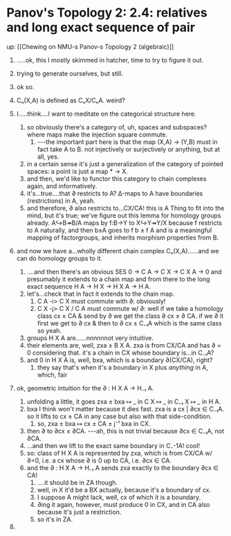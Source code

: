 # Panov's Topology 2: 2.4: relatives and long exact sequence of pair

up: [[Chewing on NMU-s Panov-s Topology 2 (algebraic)]]


1. .....ok, this I mostly skimmed in hatcher, time to try to figure it out.
2. trying to generate ourselves, but still.

3. ok so.
4. Cₙ(X,A) is defined as CₙX/CₙA. weird?
5. I.....think....I want to meditate on the categorical structure here.
    1. so obviously there's a category of, uh, spaces and subspaces? where maps make the injection square commute.
        1. ---the important part here is that the map (X,A) → (Y,B) must in fact take A to B. not injectively or surjectively or anything, but at all, yes.
    2. in a certain sense it's just a generalization of the category of pointed spaces: a point is just a map * → X.
    3. and then, we'd like to functor this category to chain complexes again, and informatively.
    4. it's...true....that ∂ restricts to A? Δ-maps to A have boundaries (restrictions) in A, yeah.
    5. and therefore, ∂ also restricts to...CX/CA! this is A Thing to fit into the mind, but it's true; we've figure out this lemma for homology groups already. A↪B↠B/A maps by f:B→Y to X↪Y↠Y/X because f restricts to A naturally, and then b±A goes to f b ± f A and is a meaningful mapping of factorgroups, and inherits morphism properties from B.
6. and now we have a...wholly different chain complex Cₙ(X,A)......and we can do homology groups to it.
    1. ....and then there's an obvious SES 0 → C A → C X → C X A → 0 and presumably it extends to a chain map and from there to the long exact sequence H A → H X → H X A → H A.
    2. let's...check that in fact it extends to the chain map. 
        1. C A -i> C X must commute with ∂: obviously!
        2. C X -j> C X / C A must commute w/ ∂: well if we take a homology class cx ± CA & send by ∂ we get the class ∂ cx ± ∂ CA. if we ∂ it first we get to ∂ cx & then to ∂ cx ± C₋₁A which is the same class so yeah.
    3. groups H X A are......nnnnnnot very intuitive.
    4. their elements are, well, zxa ± B X A. zxa is from CX/CA and has ∂ = 0 considering that. it's a chain in CX whose boundary is...in C₋₁A?
    5. and 0 in H X A is, well, bxa, which is a boundary ∂(CX/CA), right?
        1. they say that's when it's a boundary in X plus _anything_ in A, which, fair
7. ok, geometric intuition for the ∂ : H X A → H₋₁ A.
    1. unfolding a little, it goes zxa ± bxa ↦ _ in C X ↦ _ in C₋₁ X ↦ _ in H A.
    2. bxa I think won't matter because it dies fast. zxa is a cx | ∂cx ∈ C₋₁A. so it lifts to cx ± CA in any case but also with that side-condition.
        1. so, zxa ± bxa ↦ cx ± CA ± j⁻¹ bxa in CX.
    3. then ∂ to ∂cx ± ∂CA. ---ah, this is not trivial because ∂cx ∈ C₋₁A, not ∂CA.
    4. ...and then we lift to the exact same boundary in C₋-1A! cool!
    5. so: class of H X A is represented by zxa, which is from CX/CA w/ ∂=0, i.e. a cx whose ∂ is 0 up to CA, i.e. ∂cx ∈ CA.
    6. and the ∂ : H X A → H₋₁ A sends zxa exactly to the boundary ∂cx ∈ CA!
        1. ....it should be in ZA though.
        2. well, in X it'd be a BX actually, because it's a boundary of cx.
        3. I suppose A might lack, well, cx of which it is a boundary.
        4. ∂ing it again, however, must produce 0 in CX, and in CA also because it's just a restriction.
        5. so it's in ZA.
8. 